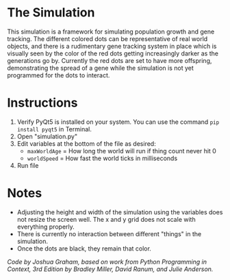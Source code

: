 # The Simulation

This simulation is a framework for simulating population growth and gene tracking. The different colored dots can be representative of real world objects, and there is a rudimentary gene tracking system in place which is visually seen by the color of the red dots getting increasingly darker as the generations go by. Currently the red dots are set to have more offspring, demonstrating the spread of a gene while the simulation is not yet programmed for the dots to interact.

# Instructions

1. Verify PyQt5 is installed on your system. You can use the command `pip install pyqt5` in Terminal.
1. Open "simulation.py"
2. Edit variables at the bottom of the file as desired:
    * `maxWorldAge` = How long the world will run if thing count never hit 0
    * `worldSpeed` = How fast the world ticks in milliseconds
3. Run file

# Notes

* Adjusting the height and width of the simulation using the variables does not resize the screen well. The x and y grid does not scale with everything properly.
* There is currently no interaction between different "things" in the simulation.
* Once the dots are black, they remain that color.

*Code by Joshua Graham, based on work from Python Programming in Context, 3rd Edition by Bradley Miller, David Ranum, and Julie Anderson.*